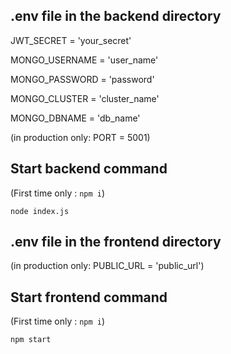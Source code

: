 
## .env file in the backend directory

JWT_SECRET = 'your_secret'

MONGO_USERNAME = 'user_name'

MONGO_PASSWORD = 'password'

MONGO_CLUSTER = 'cluster_name'

MONGO_DBNAME = 'db_name'
  
(in production only: PORT = 5001)

## Start backend command
(First time only : `npm i`)

`node index.js`

## .env file in the frontend directory

(in production only: PUBLIC_URL = 'public_url')

## Start frontend command
(First time only : `npm i`)

`npm start`
